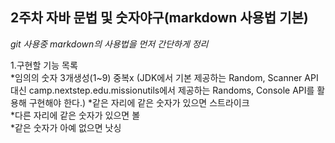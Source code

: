 ## 2주차 자바 문법 및 숫자야구(markdown 사용법 기본)   

*git 사용중 markdown의 사용법을 먼저 간단하게 정리*   


1.구현할 기능 목록      
    *임의의 숫자 3개생성(1~9) 중복x (JDK에서 기본 제공하는 Random, Scanner API 대신
     camp.nextstep.edu.missionutils에서 제공하는 Randoms, Console API를 활용해 구현해야 한다.)
        *같은 자리에 같은 숫자가 있으면 스트라이크   
            *다른 자리에 같은 숫자가 있으면 볼   
                *같은 숫자가 아예 없으면 낫싱